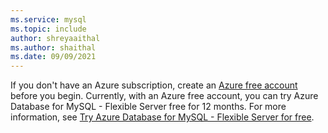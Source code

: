 ```yaml
---
ms.service: mysql
ms.topic: include
author: shreyaaithal
ms.author: shaithal
ms.date: 09/09/2021
---
```


If you don't have an Azure subscription, create an [Azure free account](https://azure.microsoft.com/free) before you begin. Currently, with an Azure free account, you can try Azure Database for MySQL - Flexible Server free for 12 months. For more information, see [Try Azure Database for MySQL - Flexible Server for free](../flexible-server/how-to-deploy-on-azure-free-account.md).
